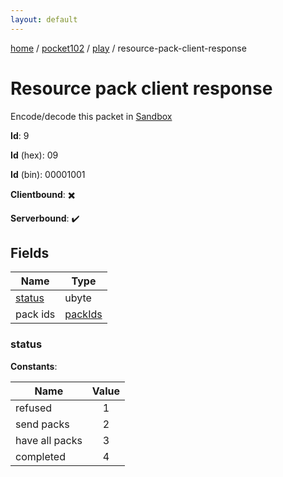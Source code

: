 ```yaml
---
layout: default
---
```


[home](/)  /  [pocket102](/protocol/pocket102)  /  [play](/protocol/pocket102/play)  /  resource-pack-client-response

# Resource pack client response

Encode/decode this packet in [Sandbox](../../../sandbox/pocket102#play.resource_pack_client_response)

**Id**: 9

**Id** (hex): 09

**Id** (bin): 00001001

**Clientbound**: ✖️

**Serverbound**: ✔️

## Fields

Name | Type
---|---
[status](#status) | ubyte
pack ids | [packIds](/protocol/pocket102/arrays)

### status

**Constants**:

Name | Value
---|:---:
refused | 1
send packs | 2
have all packs | 3
completed | 4
